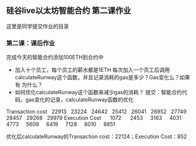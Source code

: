 ## 硅谷live以太坊智能合约 第二课作业
这里是同学提交作业的目录

### 第二课：课后作业
完成今天的智能合约添加100ETH到合约中
- 加入十个员工，每个员工的薪水都是1ETH
每次加入一个员工后调用calculateRunway这个函数，并且记录消耗的gas是多少？Gas变化么？如果有 为什么？
- 如何优化calculateRunway这个函数来减少gas的消耗？
提交：智能合约代码，gas变化的记录，calculateRunway函数的优化

Transaction cost    22913    23224    24642    25412    26041    26952    27749    28457    29268    29979
Execution Cost      1072      2453     3163     4031     4773     5609     6419     7128     8010     8851

优化后calculateRunway的Transaction cost：22124；Execution Cost：852
